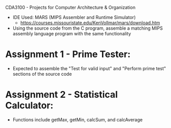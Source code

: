CDA3100 - Projects for Computer Architecture & Organization
  - IDE Used: MARS (MIPS Assembler and Runtime Simulator)
      - https://courses.missouristate.edu/KenVollmar/mars/download.htm
  - Using the source code from the C program, assemble a matching MIPS assembly language program with the same functionality

  
# Assignment 1 - Prime Tester:
  - Expected to assemble the "Test for valid input" and "Perform prime test" sections of the source code

# Assignment 2 - Statistical Calculator:
  - Functions include getMax, getMin, calcSum, and calcAverage

